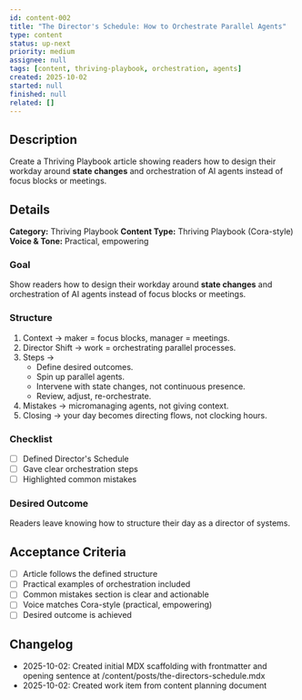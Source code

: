 ```yaml
---
id: content-002
title: "The Director's Schedule: How to Orchestrate Parallel Agents"
type: content
status: up-next
priority: medium
assignee: null
tags: [content, thriving-playbook, orchestration, agents]
created: 2025-10-02
started: null
finished: null
related: []
---
```


## Description

Create a Thriving Playbook article showing readers how to design their workday around **state changes** and orchestration of AI agents instead of focus blocks or meetings.

## Details

**Category:** Thriving Playbook
**Content Type:** Thriving Playbook (Cora-style)
**Voice & Tone:** Practical, empowering

### Goal
Show readers how to design their workday around **state changes** and orchestration of AI agents instead of focus blocks or meetings.

### Structure
1. Context → maker = focus blocks, manager = meetings.
2. Director Shift → work = orchestrating parallel processes.
3. Steps →
   - Define desired outcomes.
   - Spin up parallel agents.
   - Intervene with state changes, not continuous presence.
   - Review, adjust, re-orchestrate.
4. Mistakes → micromanaging agents, not giving context.
5. Closing → your day becomes directing flows, not clocking hours.

### Checklist
- [ ] Defined Director's Schedule
- [ ] Gave clear orchestration steps
- [ ] Highlighted common mistakes

### Desired Outcome
Readers leave knowing how to structure their day as a director of systems.

## Acceptance Criteria

- [ ] Article follows the defined structure
- [ ] Practical examples of orchestration included
- [ ] Common mistakes section is clear and actionable
- [ ] Voice matches Cora-style (practical, empowering)
- [ ] Desired outcome is achieved

## Changelog

- 2025-10-02: Created initial MDX scaffolding with frontmatter and opening sentence at /content/posts/the-directors-schedule.mdx
- 2025-10-02: Created work item from content planning document
